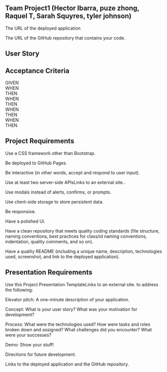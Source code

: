  ## Team Project1 (Hector Ibarra, puze zhong, Raquel T, Sarah   Squyres, tyler johnson)  

The URL of the deployed application



The URL of the GitHub repository that contains your code.



 ## User Story  



## Acceptance Criteria  
GIVEN   
WHEN   
THEN   
WHEN   
THEN   
WHEN   
THEN   
WHEN   
THEN   


## Project Requirements
Use a CSS framework other than Bootstrap.  

Be deployed to GitHub Pages.  

Be interactive (in other words, accept and respond to user input).  

Use at least two server-side APIsLinks to an external site..  

Use modals instead of alerts, confirms, or prompts.  

Use client-side storage to store persistent data.  

Be responsive.  

Have a polished UI.  

Have a clean repository that meets quality coding standards (file structure, naming conventions, best practices for class/id naming     conventions, indentation, quality comments, and so on).  

Have a quality README (including a unique name, description, technologies used, screenshot, and link to the deployed application).  


## Presentation Requirements
Use this Project Presentation TemplateLinks to an external site.   to address the following:  

Elevator pitch: A one-minute description of your application.  

Concept: What is your user story? What was your motivation for development?  

Process: What were the technologies used? How were tasks and roles broken down and assigned? What challenges did you encounter? What were   your successes?  

Demo: Show your stuff!  

Directions for future development.  

Links to the deployed application and the GitHub repository.  
